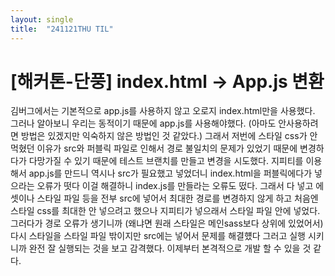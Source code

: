 ```yaml
---
layout: single
title:  "241121THU TIL"
---
```

# [해커톤-단풍] index.html -> App.js 변환

김버그에서는 기본적으로 app.js를 사용하지 않고
오로지 index.html만을 사용했다.
그러나 알아보니 우리는 동적이기 때문에
app.js를 사용해야했다. (아마도 안사용하려면 방법은 있겠지만 익숙하지 않은 방법인 것 같았다.)
그래서 저번에 스타일 css가 안먹혔던 이유가 src와 퍼블릭 파일로 인해서
경로 불일치의 문제가 있었기 때문에 변경하다가 다망가질 수 있기 때문에
테스트 브랜치를 만들고 변경을 시도했다.
지피티를 이용해서 app.js를 만드니 역시나 src가 필요했고
넣었더니 index.html을 퍼블릭에다가 넣으라는 오류가 떳다
이걸 해결하니 index.js를 만들라는 오류도 떴다.
그래서 다 넣고 에셋이나 스타일 파일 등을 전부 src에 넣어서
최대한 경로를 변경하지 않게 하고
처음엔 스타일 css를 최대한 안 넣으려고 했으나 지피티가 넣으래서 스타일 파일 안에 넣었다.
그러다가 경로 오류가 생기니까 (왜냐면 원래 스타일은 메인sass보다 상위에 있었어서)
다시 스타일을 스타일 파일 밖이지만 src에는 넣어서 문제를 해결헀다
그러고 실행 시키니까 완전 잘 실행되는 것을 보고 감격했다.
이제부터 본격적으로 개발 할 수 있을 것 같다.